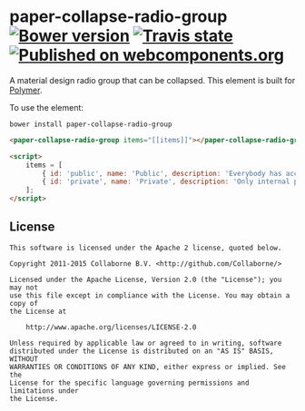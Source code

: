 paper-collapse-radio-group [![Bower version](https://badge.fury.io/bo/paper-collapse-radio-group.svg)](http://badge.fury.io/bo/paper-collapse-radio-group) [![Travis state](https://travis-ci.org/Collaborne/paper-collapse-radio-group.svg?branch=master)](https://travis-ci.org/Collaborne/paper-collapse-radio-group) [![Published on webcomponents.org](https://img.shields.io/badge/webcomponents.org-published-blue.svg)](https://www.webcomponents.org/Collaborne/paper-collapse-radio-group)
=========

A material design radio group that can be collapsed. This element is built for [Polymer](https://www.polymer-project.org).

To use the element:

`bower install paper-collapse-radio-group`

<!--
```
<custom-element-demo>
  <dom-bind id="app">
    <template>
        <link rel="import" href="paper-collapse-radio-group.html">
        <next-code-block></next-code-block>
    </template>
  </dom-bind>
</custom-element-demo>
```
-->
```html
<paper-collapse-radio-group items="[[items]]"></paper-collapse-radio-group>

<script>
    items = [
        { id: 'public', name: 'Public', description: 'Everybody has access' },
        { id: 'private', name: 'Private', description: 'Only internal people have access' }
    ];
</script>
```


## License

    This software is licensed under the Apache 2 license, quoted below.

    Copyright 2011-2015 Collaborne B.V. <http://github.com/Collaborne/>

    Licensed under the Apache License, Version 2.0 (the "License"); you may not
    use this file except in compliance with the License. You may obtain a copy of
    the License at

        http://www.apache.org/licenses/LICENSE-2.0

    Unless required by applicable law or agreed to in writing, software
    distributed under the License is distributed on an "AS IS" BASIS, WITHOUT
    WARRANTIES OR CONDITIONS OF ANY KIND, either express or implied. See the
    License for the specific language governing permissions and limitations under
    the License.
